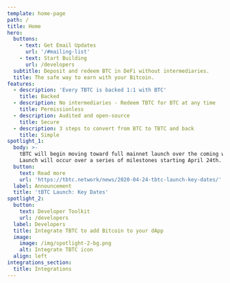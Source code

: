 ```yaml
---
template: home-page
path: /
title: Home
hero:
  buttons:
    - text: Get Email Updates
      url: '/#mailing-list'
    - text: Start Building
      url: /developers
  subtitle: Deposit and redeem BTC in DeFi without intermediaries.
  title: The safe way to earn with your Bitcoin.
features:
  - description: 'Every TBTC is backed 1:1 with BTC'
    title: Backed
  - description: No intermediaries - Redeem TBTC for BTC at any time
    title: Permissionless
  - description: Audited and open-source
    title: Secure
  - description: 3 steps to convert from BTC to TBTC and back
    title: Simple
spotlight_1:
  body: >-
    tBTC will begin moving toward full mainnet launch over the coming weeks.
    Launch will occur over a series of milestones starting April 24th.
  button:
    text: Read more
    url: 'https://tbtc.network/news/2020-04-24-tbtc-launch-key-dates/'
  label: Announcement
  title: 'tBTC Launch: Key Dates'
spotlight_2:
  button:
    text: Developer Toolkit
    url: /developers
  label: Developers
  title: Integrate TBTC to add Bitcoin to your dApp
  image:
    image: /img/spotlight-2-bg.png
    alt: Integrate TBTC icon
  align: left
integrations_section:
  title: Integrations
---
```


